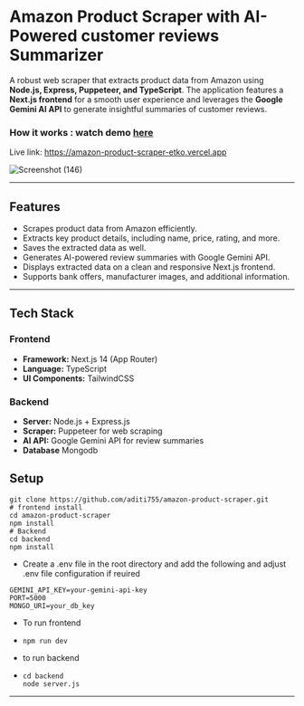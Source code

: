 # Amazon Product Scraper with AI-Powered customer reviews Summarizer

A robust web scraper that extracts product data from Amazon using **Node.js, Express, Puppeteer, and TypeScript**. The application features a **Next.js frontend** for a smooth user experience and leverages the **Google Gemini AI API** to generate insightful summaries of customer reviews.

### How it works : watch demo [here](https://www.loom.com/share/1c0bd390c85d469d80806e1be541fa2b?sid=f84a2559-5e06-4db1-8719-75ac9d096ec7)
Live link: https://amazon-product-scraper-etko.vercel.app

![Screenshot (146)](https://github.com/user-attachments/assets/68d5291c-d197-47cb-92d6-02452b0938cd)

---

## Features

- Scrapes product data from Amazon efficiently.  
- Extracts key product details, including name, price, rating, and more.
- Saves the extracted data as well.
- Generates AI-powered review summaries with Google Gemini API.  
- Displays extracted data on a clean and responsive Next.js frontend.  
- Supports bank offers, manufacturer images, and additional information.

---

##  Tech Stack

### Frontend
- **Framework:** Next.js 14 (App Router)
- **Language:** TypeScript
- **UI Components:** TailwindCSS

### Backend
- **Server:** Node.js + Express.js
- **Scraper:** Puppeteer for web scraping
- **AI API:** Google Gemini API for review summaries
- **Database** Mongodb

## Setup 
```
git clone https://github.com/aditi755/amazon-product-scraper.git
# frontend install
cd amazon-product-scraper
npm install
# Backend
cd backend
npm install
```
- Create a .env file in the root directory and add the following and adjust .env file configuration if reuired
```
GEMINI_API_KEY=your-gemini-api-key
PORT=5000
MONGO_URI=your_db_key
```

- To run frontend
- ```
  npm run dev
  ```

- to run backend
- ```
  cd backend
  node server.js
  ```
---


